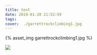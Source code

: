 ```yaml
---
title: test
date: 2019-01-20 21:52:59
tags:
cover:  ./garrettrockclimbing1.jpg
---
```


{% asset_img garrettrockclimbing1.jpg %}

![](/garrettrockclimbing1.jpg)